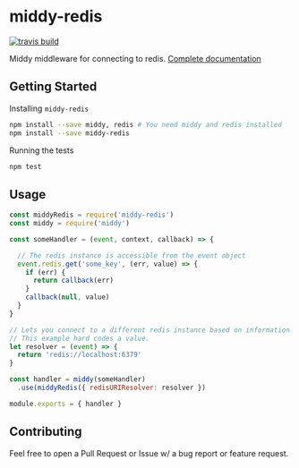 middy-redis
===

[![travis build](https://travis-ci.org/anglinb/middy-redis.svg?branch=master)](https://travis-ci.org/anglinb/middy-redis)

Middy middleware for connecting to redis. [Complete documentation](https://anglinb.github.io/middy-redis/index.html)

## Getting Started

Installing `middy-redis`

```bash
npm install --save middy, redis # You need middy and redis installed
npm install --save middy-redis
```

Running the tests
```bash
npm test
```

## Usage

```javascript
const middyRedis = require('middy-redis')
const middy = require('middy')

const someHandler = (event, context, callback) => {

  // The redis instance is accessible from the event object
  event.redis.get('some_key', (err, value) => {
    if (err) {
      return callback(err)
    }
    callback(null, value)
  }
}

// Lets you connect to a different redis instance based on information in the event.
// This example hard codes a value.
let resolver = (event) => {
  return 'redis://localhost:6379'
}

const handler = middy(someHandler)
  .use(middyRedis({ redisURIResolver: resolver })

module.exports = { handler }
```


## Contributing

Feel free to open a Pull Request or Issue w/ a bug report or feature request.
